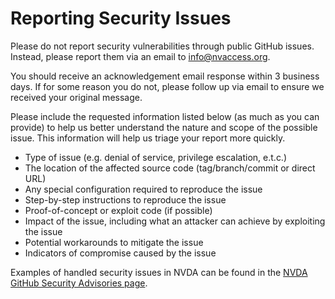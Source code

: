 # Reporting Security Issues

Please do not report security vulnerabilities through public GitHub issues.
Instead, please report them via an email to info@nvaccess.org.

You should receive an acknowledgement email response within 3 business days.
If for some reason you do not, please follow up via email to ensure we received your original message. 

Please include the requested information listed below (as much as you can provide) to help us better understand the nature and scope of the possible issue.
This information will help us triage your report more quickly.

* Type of issue (e.g. denial of service, privilege escalation, e.t.c.)
* The location of the affected source code (tag/branch/commit or direct URL)
* Any special configuration required to reproduce the issue
* Step-by-step instructions to reproduce the issue
* Proof-of-concept or exploit code (if possible)
* Impact of the issue, including what an attacker can achieve by exploiting the issue
* Potential workarounds to mitigate the issue
* Indicators of compromise caused by the issue

Examples of handled security issues in NVDA can be found in the [NVDA GitHub Security Advisories page](https://github.com/nvaccess/nvda/security/advisories).
